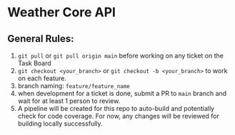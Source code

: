 # Weather Core API 

## General Rules:
1. `git pull` or `git pull origin main` before working on any ticket on the Task Board
2. `git checkout <your_branch>` or `git checkout -b <your_branch>` to work on each feature.
3. branch naming: `feature/feature_name`
4. when development for a ticket is done, submit a PR to `main` branch and wait for at least 1 person to review.
5. A pipeline will be created for this repo to auto-build and potentially check for code coverage. For now, any changes will be reviewed for building locally successfully. 
